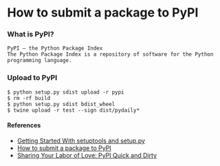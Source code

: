 How to submit a package to PyPI
========

### What is PyPI?
```
PyPI — the Python Package Index
The Python Package Index is a repository of software for the Python programming language.
```

### Upload to PyPI
```
$ python setup.py sdist upload -r pypi
$ rm -rf build
$ python setup.py sdist bdist_wheel
$ twine upload -r test --sign dist/pydaily*
```

#### References
* [Getting Started With setuptools and setup.py](https://pythonhosted.org/an_example_pypi_project/setuptools.html)
* [How to submit a package to PyPI](http://peterdowns.com/posts/first-time-with-pypi.html)
* [Sharing Your Labor of Love: PyPI Quick and Dirty](https://hynek.me/articles/sharing-your-labor-of-love-pypi-quick-and-dirty)
